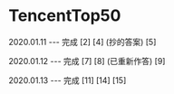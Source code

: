 # TencentTop50

2020.01.11 --- 完成 [2]  [4] (抄的答案) [5]   

2020.01.12 --- 完成 [7]  [8] (已重新作答) [9] 

2020.01.13 --- 完成 [11]  [14]  [15] 
